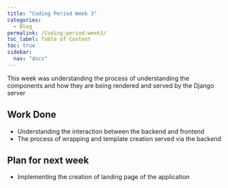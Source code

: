 ```yaml
---
title: "Coding Period Week 3"
categories:
  - Blog
permalink: /Coding-period-week3/
toc_label: Table of Content
toc: true
sidebar:
  nav: "docs"
---
```


This week was understanding the process of understanding the components and how they are being rendered and served by the Django server

## Work Done
* Understanding the interaction between the backend and frontend 
* The process of wrapping and template creation served via the backend 

## Plan for next week
* Implementing the creation of landing page of the application 